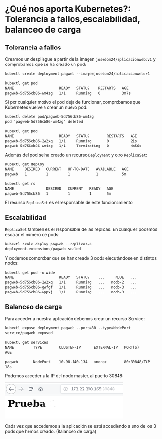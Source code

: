 # ¿Qué nos aporta Kubernetes?: Tolerancia a fallos,escalabilidad, balanceo de carga

## Tolerancia a fallos

Creamos un despliegue a partir de la imagen `josedom24/aplicacionweb:v1` y comprobamos que se ha creado un pod:

    kubectl create deployment pagweb --image=josedom24/aplicacionweb:v1

    kubectl get pod
    NAME                     READY   STATUS    RESTARTS   AGE
    pagweb-5d756cb86-wm4zg   1/1     Running   0          3m7s

Si por cualquier motivo el pod deja de funcionar, comprobamos que Kubernetes vuelve a crear un nuevo pod:

    kubectl delete pod/pagweb-5d756cb86-wm4zg
    pod "pagweb-5d756cb86-wm4zg" deleted

    kubectl get pod
    NAME                     READY   STATUS        RESTARTS   AGE
    pagweb-5d756cb86-2w2xq   1/1     Running       0          21s
    pagweb-5d756cb86-wm4zg   1/1     Terminating   0          4m56s

Además del pod se ha creado un recurso `Deployment` y otro `ReplicaSet`:

    kubectl get deploy
    NAME     DESIRED   CURRENT   UP-TO-DATE   AVAILABLE   AGE
    pagweb   1         1         1            1           5m

    kubectl get rs
    NAME               DESIRED   CURRENT   READY   AGE
    pagweb-5d756cb86   1         1         1       5m

El recurso `ReplicaSet` es el responsable de este funcionamiento.

## Escalabilidad

`ReplicaSet` también es el responsable de las replicas. En cualquier podemos escalar el número de pods:

    kubectl scale deploy pagweb --replicas=3
    deployment.extensions/pagweb scaled

Y podemos comprobar que se han creado 3 pods ejecutándose en distintos nodos:

    kubectl get pod -o wide
    NAME                     READY   STATUS    ...     NODE   ...
    pagweb-5d756cb86-2w2xq   1/1     Running   ...   nodo-2   ...
    pagweb-5d756cb86-gwfgf   1/1     Running   ...   nodo-3   ...
    pagweb-5d756cb86-wppxj   1/1     Running   ...   nodo-3   ...

## Balanceo de carga

Para acceder a nuestra aplicación debemos crear un recurso Service:

    kubectl expose deployment pagweb --port=80 --type=NodePort
    service/pagweb exposed

    kubectl get services
    NAME         TYPE        CLUSTER-IP      EXTERNAL-IP   PORT(S)        AGE
    ...
    pagweb       NodePort    10.98.140.134   <none>        80:30848/TCP   18s

Podemos acceder a la IP del nodo master, al puerto 30848:

![2](img/kubernetes2.png)

Cada vez que accedemos a la aplicación se está accediendo a uno de los 3 pods que hemos creado. (Balanceo de carga)

